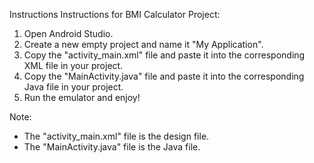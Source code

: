Instructions Instructions for BMI Calculator Project:

1. Open Android Studio.
2. Create a new empty project and name it "My Application".
3. Copy the "activity_main.xml" file and paste it into the corresponding XML file in your project.
4. Copy the "MainActivity.java" file and paste it into the corresponding Java file in your project.
5. Run the emulator and enjoy!

Note:
- The "activity_main.xml" file is the design file.
- The "MainActivity.java" file is the Java file.
